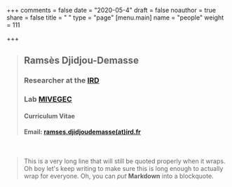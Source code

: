 +++
comments = false
date = "2020-05-4"
draft = false
noauthor = true
share = false
title = " "
type = "page"
[menu.main]
   name = "people"
weight = 111

+++

> ## Ramsès Djidjou-Demasse
> ### Researcher at the [IRD](https://en.ird.fr/)
> ### Lab [MIVEGEC](https://mivegec.ird.fr/en/)
> #### Curriculum Vitae
> #### Email: [ramses.djidjoudemasse(at)ird.fr](mailto:ramses.djidjoudemasse@ird.fr)

$~$
$~$
$~$


> This is a very long line that will still be quoted properly when it wraps. Oh boy let's keep writing to make sure this is long enough to actually wrap for everyone. Oh, you can *put* **Markdown** into a blockquote. 